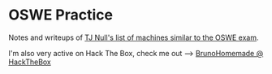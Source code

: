 # OSWE Practice
Notes and writeups of [TJ Null's list of machines similar to the OSWE exam](https://docs.google.com/spreadsheets/d/1dwSMIAPIam0PuRBkCiDI88pU3yzrqqHkDtBngUHNCw8).

I'm also very active on Hack The Box, check me out --> [BrunoHomemade @ HackTheBox](https://app.hackthebox.com/profile/420159)
